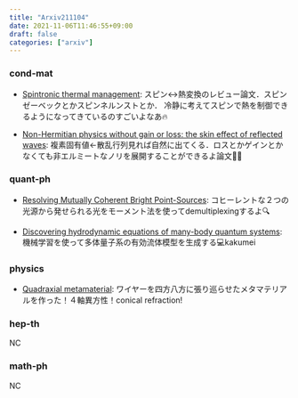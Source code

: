 ```yaml
---
title: "Arxiv211104"
date: 2021-11-06T11:46:55+09:00
draft: false
categories: ["arxiv"]
---
```


### cond-mat
- [Spintronic thermal management](https://arxiv.org/abs/2111.02043):
  スピン↔熱変換のレビュー論文．スピンゼーベックとかスピンネルンストとか．
  冷静に考えてスピンで熱を制御できるようになってきているのすごいよなあ🔥


- [Non-Hermitian physics without gain or loss: the skin effect of reflected waves](https://arxiv.org/abs/2111.02263):
  複素固有値←散乱行列見れば自然に出てくる．ロスとかゲインとかなくても非エルミートなノリを展開することができるよ論文🧊🍖


### quant-ph
- [Resolving Mutually Coherent Bright Point-Sources](https://arxiv.org/abs/2111.02233):
  コヒーレントな２つの光源から発せられる光をモーメント法を使ってdemultiplexingするよ🔍


- [Discovering hydrodynamic equations of many-body quantum systems](https://arxiv.org/abs/2111.02385):
  機械学習を使って多体量子系の有効流体模型を生成する💻kakumei


### physics
- [Quadraxial metamaterial](https://arxiv.org/abs/2111.02230):
  ワイヤーを四方八方に張り巡らせたメタマテリアルを作った！４軸異方性！conical refraction!

### hep-th
NC

### math-ph
NC


